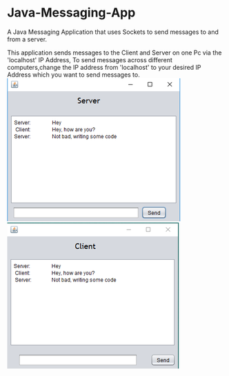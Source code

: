 # Java-Messaging-App
A Java Messaging Application that uses Sockets to send messages to and from a server.

This application sends messages to the Client and Server on one Pc via the 'localhost' IP Address, To send messages across different computers,change the IP address from 'localhost' to your desired IP Address which you want to send messages to.
![Java-Messaging-App](https://github.com/Rhoda9000/Java-Messaging-App/blob/master/MessagingApp1.PNG "How the output would look like")
![Java-Messaging-App](https://github.com/Rhoda9000/Java-Messaging-App/blob/master/MessagingApp2.PNG "How the output would look like")

